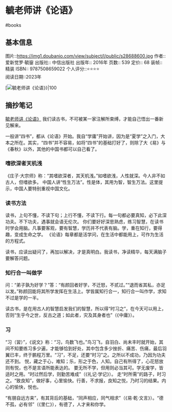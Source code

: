 # 毓老师讲《论语》
#books 
## 基本信息

图片::https://img1.doubanio.com/view/subject/l/public/s28688600.jpg
作者:: 爱新觉罗·毓鋆
出版社:: 中信出版社
出版年:: 2016年
页数:: 539
定价:: 68
装帧:: 精装
ISBN:: 9787508659022
个人评分::⭐⭐⭐⭐  
阅读日期::2023年

 [![毓老师讲《论语》}|100](https://img1.doubanio.com/view/subject/l/public/s28688600.jpg)

## 摘抄笔记

[毓老师讲《论语》]()
我们读古书，不可被某一家注解所束缚，才能自己悟出一番新见解来。

一般讲“四书”，都从《论语》开始。我自“学庸”开始讲，因为是“夏学”之入门，大本之所在。其实，“四书”并不容易，如将“四书”的基础打好了，则除了大《易》与《春秋》以外，其他的中国书都可以自己看了。

### 嗜欲深者天机浅
《庄子·大宗师》称：“其嗜欲深者，其天机浅。”如嗜欲浅，人性就深。今人非不如古人，但嗜欲多。
中国人讲“性生万法”。性是体，其用为智，智生万法。这里提示，中国人要特别重视中国文化。

### 读书方法
读书，上句不懂，不读下句；上行不懂，不读下行。每一句都必要真知，必下此深功夫。不下功夫，遇事就会语无伦次。
你们要好好深思熟虑，练习智慧，在读书时学会用脑。凡事要客观，要有智慧，学历并不代表有脑。学，重在知行，要得趣，变成生命之学。
《论语》每章都是活学问，在生活中都能用上，可作为生活的方程式。

读书，应读出疑问了，再加以解决，才是真明白。我读书，净读精华，每天满脑子要解答问题。

### 知行合一叫做学
问：“弟子孰为好学？”答：“有颜回者好学，不迁怒，不贰过。”“退而省其私，亦足以发。”称颜回能将其所学发挥在生活上。学皆属知行合一，知行合一叫作学，求知不过是学的一半。

读古书，是在用古人的智慧启发我们的智慧，所以得“时习之”，在今天可以用上，否则“生乎今之世，反古之道；如此者，灾及其身者也”（《中庸》）。

### 习
“习（習）”，《说文》称：“习，鸟数飞也。”鸟习飞，自羽白、尚未丰时就开始，其间不知要练习多少遍，才能够恰到好处，其中包含多少挫折、痛苦、伤痛，最后羽翼已丰，终于鹏程万里。“习”，不足，还要“时习”之。之所以不成功，乃因为功夫还不到。
悦，藏之于心，难知；乐，形之于色，人知。自己有所得了，心花怒放则有悦，也不是言语所能表达的。
要无所不学，但用则必当其可。学无废学，皆适时之用。“时过然后学，则勤苦难成”（《礼记·学记》）。
走“时所需”的路子，时习之。“致良知”，做好事，心里愉快。行善，不求报，良知之悦，乃时习的结果。内心的愉快，悦也。

“有朋自远方来”，有其背后的基础，“同声相应，同气相求”（《易·乾·文言》）。“德不孤，必有邻”（《里仁》），有德了，人才来和你学。